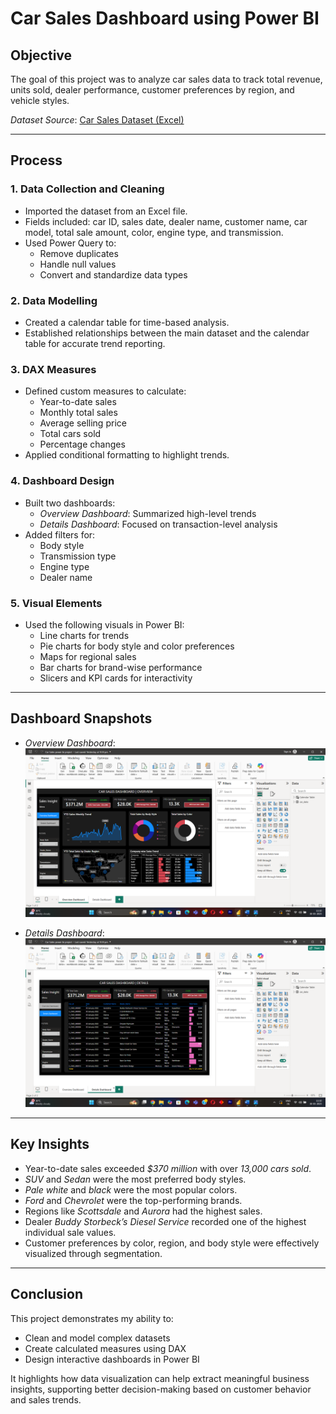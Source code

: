 # Car Sales Dashboard using Power BI

## Objective

The goal of this project was to analyze car sales data to track total revenue, units sold, dealer performance, customer preferences by region, and vehicle styles.

*Dataset Source*: [Car Sales Dataset (Excel)](https://github.com/Mukul6790/Car-Sales--Data-Analysis-and-Dashboard/blob/main/Car%20Sales.xlsx)

---

## Process

### 1. Data Collection and Cleaning
- Imported the dataset from an Excel file.
- Fields included: car ID, sales date, dealer name, customer name, car model, total sale amount, color, engine type, and transmission.
- Used Power Query to:
  - Remove duplicates
  - Handle null values
  - Convert and standardize data types

### 2. Data Modelling
- Created a calendar table for time-based analysis.
- Established relationships between the main dataset and the calendar table for accurate trend reporting.

### 3. DAX Measures
- Defined custom measures to calculate:
  - Year-to-date sales
  - Monthly total sales
  - Average selling price
  - Total cars sold
  - Percentage changes
- Applied conditional formatting to highlight trends.

### 4. Dashboard Design
- Built two dashboards:
  - *Overview Dashboard*: Summarized high-level trends
  - *Details Dashboard*: Focused on transaction-level analysis
- Added filters for:
  - Body style
  - Transmission type
  - Engine type
  - Dealer name

### 5. Visual Elements
- Used the following visuals in Power BI:
  - Line charts for trends
  - Pie charts for body style and color preferences
  - Maps for regional sales
  - Bar charts for brand-wise performance
  - Slicers and KPI cards for interactivity

---

## Dashboard Snapshots

- *Overview Dashboard*:  
  ![Overview](https://github.com/Mukul6790/Car-Sales--Data-Analysis-and-Dashboard/blob/main/Car%20Sales%20Dashboard%20Screenshot%201.png)

- *Details Dashboard*:  
  ![Details](https://github.com/Mukul6790/Car-Sales--Data-Analysis-and-Dashboard/blob/main/Car%20Sales%20Dashboard%20Screenshot%202.png)

---

## Key Insights

- Year-to-date sales exceeded *$370 million* with over *13,000 cars sold*.
- *SUV* and *Sedan* were the most preferred body styles.
- *Pale white* and *black* were the most popular colors.
- *Ford* and *Chevrolet* were the top-performing brands.
- Regions like *Scottsdale* and *Aurora* had the highest sales.
- Dealer *Buddy Storbeck’s Diesel Service* recorded one of the highest individual sale values.
- Customer preferences by color, region, and body style were effectively visualized through segmentation.

---

## Conclusion

This project demonstrates my ability to:
- Clean and model complex datasets
- Create calculated measures using DAX
- Design interactive dashboards in Power BI

It highlights how data visualization can help extract meaningful business insights, supporting better decision-making based on customer behavior and sales trends.
